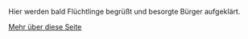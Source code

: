 ---
---

Hier werden bald Flüchtlinge begrüßt und besorgte Bürger aufgeklärt.

[Mehr über diese Seite](/ueber-die-seite)
